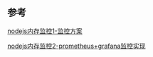 ## 参考

[nodejs内存监控1-监控方案](https://juejin.cn/post/6967931027658375199)

[nodejs内存监控2-prometheus+grafana监控实现](https://juejin.cn/post/6967929951999754253/)